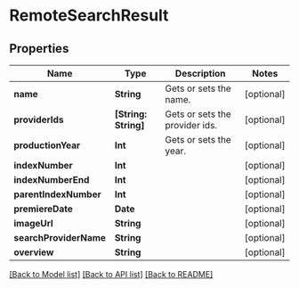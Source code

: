 # RemoteSearchResult

## Properties
Name | Type | Description | Notes
------------ | ------------- | ------------- | -------------
**name** | **String** | Gets or sets the name. | [optional] 
**providerIds** | **[String: String]** | Gets or sets the provider ids. | [optional] 
**productionYear** | **Int** | Gets or sets the year. | [optional] 
**indexNumber** | **Int** |  | [optional] 
**indexNumberEnd** | **Int** |  | [optional] 
**parentIndexNumber** | **Int** |  | [optional] 
**premiereDate** | **Date** |  | [optional] 
**imageUrl** | **String** |  | [optional] 
**searchProviderName** | **String** |  | [optional] 
**overview** | **String** |  | [optional] 

[[Back to Model list]](../README.md#documentation-for-models) [[Back to API list]](../README.md#documentation-for-api-endpoints) [[Back to README]](../README.md)


